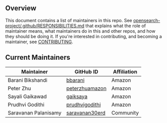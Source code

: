 ## Overview

This document contains a list of maintainers in this repo. See [opensearch-project/.github/RESPONSIBILITIES.md](https://github.com/opensearch-project/.github/blob/main/RESPONSIBILITIES.md#maintainer-responsibilities) that explains what the role of maintainer means, what maintainers do in this and other repos, and how they should be doing it. If you're interested in contributing, and becoming a maintainer, see [CONTRIBUTING](CONTRIBUTING.md).

## Current Maintainers

| Maintainer           | GitHub ID                                           | Affiliation |
| -------------------- | --------------------------------------------------- | ----------- |
| Barani Bikshandi     | [bbarani](https://github.com/bbarani)               | Amazon      |
| Peter Zhu            | [peterzhuamazon](https://github.com/peterzhuamazon) | Amazon      |
| Sayali Gaikawad      | [gaiksaya](https://github.com/gaiksaya)             | Amazon      |
| Prudhvi Godithi      | [prudhvigodithi](https://github.com/prudhvigodithi) | Amazon      |
| Saravanan Palanisamy | [saravanan30erd](https://github.com/saravanan30erd) | Community   |
